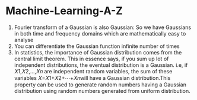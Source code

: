 # Machine-Learning-A-Z

1. Fourier transform of a Gaussian is also Gaussian: So we have Gaussians in both time and frequency domains which are mathematically easy to analyse
2. You can differentiate the Gaussian function infinite number of times
3. In statistics, the importance of Gaussian distribution comes from the central limit theorem. This in essence says, if you sum up lot of independent distributions, the eventual distribution is a Gaussian. i.e,  if  𝑋1,𝑋2,…,𝑋𝑛 are independent random variables, the sum of these variables 𝑋=𝑋1+𝑋2+⋯+𝑋𝑛will have a  Gaussian distribution.This  property can be used to generate  random numbers having a Gaussian  distribution using random numbers generated from uniform distribution. 
